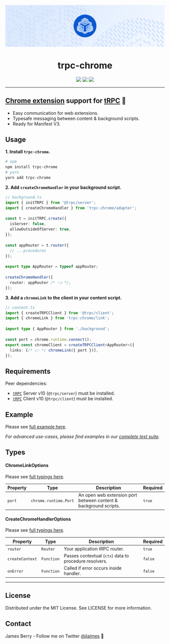 ![trpc-chrome](assets/trpc-chrome-readme.png)

<div align="center">
  <h1>trpc-chrome</h1>
  <a href="https://www.npmjs.com/package/trpc-chrome"><img src="https://img.shields.io/npm/v/trpc-chrome.svg?style=flat&color=brightgreen" target="_blank" /></a>
  <a href="./LICENSE"><img src="https://img.shields.io/badge/license-MIT-black" /></a>
  <a href="https://trpc.io/discord" target="_blank"><img src="https://img.shields.io/badge/chat-discord-blue.svg" /></a>
  <br />
  <hr />
</div>

## **[Chrome extension](https://developer.chrome.com/docs/extensions/mv3/) support for [tRPC](https://trpc.io/)** 🧩

- Easy communication for web extensions.
- Typesafe messaging between content & background scripts.
- Ready for Manifest V3.

## Usage

**1. Install `trpc-chrome`.**

```bash
# npm
npm install trpc-chrome
# yarn
yarn add trpc-chrome
```

**2. Add `createChromeHandler` in your background script.**

```typescript
// background.ts
import { initTRPC } from '@trpc/server';
import { createChromeHandler } from 'trpc-chrome/adapter';

const t = initTRPC.create({
  isServer: false,
  allowOutsideOfServer: true,
});

const appRouter = t.router({
  // ...procedures
});

export type AppRouter = typeof appRouter;

createChromeHandler({
  router: appRouter /* 👈 */,
});
```

**3. Add a `chromeLink` to the client in your content script.**

```typescript
// content.ts
import { createTRPCClient } from '@trpc/client';
import { chromeLink } from 'trpc-chrome/link';

import type { AppRouter } from './background';

const port = chrome.runtime.connect();
export const chromeClient = createTRPCClient<AppRouter>({
  links: [/* 👉 */ chromeLink({ port })],
});
```

## Requirements

Peer dependencies:

- [`tRPC`](https://github.com/trpc/trpc) Server v10 (`@trpc/server`) must be installed.
- [`tRPC`](https://github.com/trpc/trpc) Client v10 (`@trpc/client`) must be installed.

## Example

Please see [full example here](examples/with-plasmo).

_For advanced use-cases, please find examples in our [complete test suite](test)._

## Types

#### ChromeLinkOptions

Please see [full typings here](src/link/index.ts).

| Property | Type                  | Description                                                      | Required |
| -------- | --------------------- | ---------------------------------------------------------------- | -------- |
| `port`   | `chrome.runtime.Port` | An open web extension port between content & background scripts. | `true`   |

#### CreateChromeHandlerOptions

Please see [full typings here](src/adapter/index.ts).

| Property        | Type       | Description                                            | Required |
| --------------- | ---------- | ------------------------------------------------------ | -------- |
| `router`        | `Router`   | Your application tRPC router.                          | `true`   |
| `createContext` | `Function` | Passes contextual (`ctx`) data to procedure resolvers. | `false`  |
| `onError`       | `Function` | Called if error occurs inside handler.                 | `false`  |

---

## License

Distributed under the MIT License. See LICENSE for more information.

## Contact

James Berry - Follow me on Twitter [@jlalmes](https://twitter.com/jlalmes) 💙
